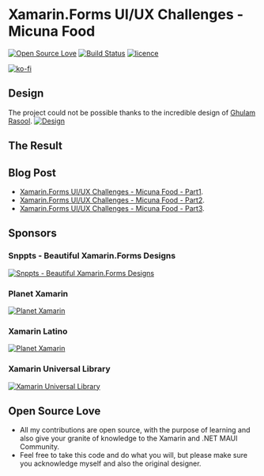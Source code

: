 # Xamarin.Forms UI/UX Challenges - Micuna Food

[![Open Source Love](https://badges.frapsoft.com/os/v1/open-source.svg?v=103)](#Open-Source-Love) [![Build Status](https://danimonettelli.visualstudio.com/XF_HarmonicInterfaces/_apis/build/status/danimonettelli.XF_HarmonicInterfaces?branchName=master)](https://danimonettelli.visualstudio.com/XF_MicunaFood/_build)
[![licence](https://img.shields.io/badge/license-MIT-blue.svg?style=flat-square)](https://github.com/danimonettelli/XF_MicunaFood/blob/master/LICENSE.md)

[![ko-fi](https://ko-fi.com/img/githubbutton_sm.svg)](https://ko-fi.com/A0A49B3UQ)

## Design

The project could not be possible thanks to the incredible design of [Ghulam Rasool](https://dribbble.com/ghulaam-rasool).
[![Design](https://cdn.dribbble.com/users/1615584/screenshots/12473055/media/79cc74ea7059461c5d0678acf0be052e.jpg)](https://dribbble.com/shots/12473055-Food-Mobile-Application-UX-UI-Design)

## The Result

## Blog Post

- [Xamarin.Forms UI/UX Challenges - Micuna Food - Part1](https://danimonettelli.github.io/posts/xamarin-forms-ui-ux-challenges-micuna-food_part1/).
- [Xamarin.Forms UI/UX Challenges - Micuna Food - Part2](https://danimonettelli.github.io/posts/xamarin-forms-ui-ux-challenges-micuna-food_part2/).
- [Xamarin.Forms UI/UX Challenges - Micuna Food - Part3](https://danimonettelli.github.io/posts/xamarin-forms-ui-ux-challenges-micuna-food_part3/).

## Sponsors

### Snppts - Beautiful Xamarin.Forms Designs

 [![Snppts - Beautiful Xamarin.Forms Designs](https://raw.githubusercontent.com/snpptsdev/snppts/master/assets/snppts-badge.png)](https://www.snppts.dev/)
 
### Planet Xamarin

 [![Planet Xamarin](https://www.planetxamarin.com/Content/img/planetxamarin-featured-badge.png)](https://www.planetxamarin.com/)

### Xamarin Latino

 [![Planet Xamarin](https://i.pinimg.com/originals/51/e2/01/51e201df8d2f7729085a8774fc5df6be.png)](https://xamarinlatino.com/)

### Xamarin Universal Library

 [![Xamarin Universal Library](https://raw.githubusercontent.com/xamarinuniverse/XamarinUniversalLibrary/master/img/Xamarin%20Universe%20Contibutor%20Badge.png)](https://github.com/xamarinuniverse/XamarinUniversalLibrary)

## Open Source Love

- All my contributions are open source, with the purpose of learning and also give your granite of knowledge to the Xamarin and .NET MAUI Community.
- Feel free to take this code and do what you will, but please make sure you acknowledge myself and also the original designer.

